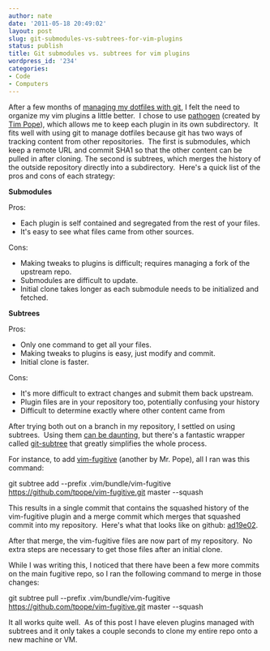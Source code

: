 ```yaml
---
author: nate
date: '2011-05-18 20:49:02'
layout: post
slug: git-submodules-vs-subtrees-for-vim-plugins
status: publish
title: Git submodules vs. subtrees for vim plugins
wordpress_id: '234'
categories:
- Code
- Computers
---
```


After a few months of <a href="http://endot.org/2010/10/16/dfm-a-utility-to-manage-dotfiles/">managing my dotfiles with git</a>, I felt the need to organize my vim plugins a little better.  I chose to use <a href="https://github.com/tpope/vim-pathogen">pathogen</a> (created by <a href="http://tpo.pe/">Tim Pope</a>), which allows me to keep each plugin in its own subdirectory.  It fits well with using git to manage dotfiles because git has two ways of tracking content from other repositories.  The first is submodules, which keep a remote URL and commit SHA1 so that the other content can be pulled in after cloning.  The second is subtrees, which merges the history of the outside repository directly into a subdirectory.  Here's a quick list of the pros and cons of each strategy:

<strong>Submodules</strong>

Pros:
<ul>
	<li>Each plugin is self contained and segregated from the rest of your files.</li>
	<li>It's easy to see what files came from other sources.</li>
</ul>
Cons:
<ul>
	<li>Making tweaks to plugins is difficult; requires managing a fork of the upstream repo.</li>
	<li>Submodules are difficult to update.</li>
	<li>Initial clone takes longer as each submodule needs to be initialized and fetched.</li>
</ul>
<strong>Subtrees</strong>

Pros:
<ul>
	<li>Only one command to get all your files.</li>
	<li>Making tweaks to plugins is easy, just modify and commit.</li>
	<li>Initial clone is faster.</li>
</ul>
Cons:
<ul>
	<li>It's more difficult to extract changes and submit them back upstream.</li>
	<li>Plugin files are in your repository too, potentially confusing your history</li>
	<li>Difficult to determine exactly where other content came from</li>
</ul>
After trying both out on a branch in my repository, I settled on using subtrees.  Using them <a href="http://www.kernel.org/pub/software/scm/git/docs/howto/using-merge-subtree.html">can be daunting</a>, but there's a fantastic wrapper called <a href="https://github.com/apenwarr/git-subtree/">git-subtree</a> that greatly simplifies the whole process.

For instance, to add <a href="https://github.com/tpope/vim-fugitive">vim-fugitive</a> (another by Mr. Pope), all I ran was this command:

git subtree add --prefix .vim/bundle/vim-fugitive https://github.com/tpope/vim-fugitive.git master --squash

This results in a single commit that contains the squashed history of the vim-fugitive plugin and a merge commit which merges that squashed commit into my repository.  Here's what that looks like on github: <a href="https://github.com/justone/dotfiles/commit/ad19e0209a4a262153f0590b8707eac74e809649">ad19e02</a>.

After that merge, the vim-fugitive files are now part of my repository.  No extra steps are necessary to get those files after an initial clone.

While I was writing this, I noticed that there have been a few more commits on the main fugitive repo, so I ran the following command to merge in those changes:

git subtree pull --prefix .vim/bundle/vim-fugitive https://github.com/tpope/vim-fugitive.git master --squash

It all works quite well.  As of this post I have eleven plugins managed with subtrees and it only takes a couple seconds to clone my entire repo onto a new machine or VM.